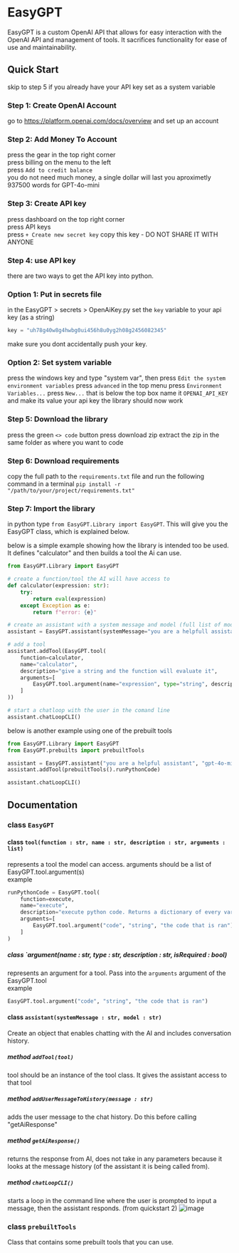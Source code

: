# EasyGPT
EasyGPT is a custom OpenAI API that allows for easy interaction with the OpenAI API and management of tools. It sacrifices functionality for ease of use and maintainability.

## Quick Start
skip to step 5 if you already have your API key set as a system variable

### Step 1: Create OpenAI Account
go to https://platform.openai.com/docs/overview and set up an account

### Step 2: Add Money To Account
press the gear in the top right corner\
press billing on the menu to the left\
press `Add to credit balance`\
you do not need much money, a single dollar will last you aproximetly 937500 words for GPT-4o-mini

### Step 3: Create API key
press dashboard on the top right corner\
press API keys\
press `+ Create new secret key`
copy this key - DO NOT SHARE IT WITH ANYONE

### Step 4: use API key
there are two ways to get the API key into python.
### Option 1: Put in secrets file
in the EasyGPT > secrets > OpenAiKey.py set the `key` variable to your api key (as a string)
```Python
key = "uh78g40w8g4hwbg0ui456h8u0yg2h08g2456082345"
```
make sure you dont accidentally push your key.

### Option 2: Set system variable
press the windows key and type "system var", then press `Edit the system environment variables`
press `advanced` in the top menu
press `Environment Variables...`
press `New...` that is below the top box
name it `OPENAI_API_KEY` and make its value your api key
the library should now work


### Step 5: Download the library
press the green `<> code` button
press download zip
extract the zip in the same folder as where you want to code

### Step 6: Download requirements
copy the full path to the `requirements.txt` file and run the following command in a terminal `pip install -r "/path/to/your/project/requirements.txt"`

### Step 7: Import the library
in python type `from EasyGPT.Library import EasyGPT`. This will give you the EasyGPT class, which is explained below.


below is a simple example showing how the library is intended too be used. It defines "calculator" and then builds a tool the Ai can use.
```python
from EasyGPT.Library import EasyGPT

# create a function/tool the AI will have access to
def calculator(expression: str):
    try:
        return eval(expression)
    except Exception as e:
        return f"error: {e}"

# create an assistant with a system message and model (full list of models can be found on OpenAI's website)
assistant = EasyGPT.assistant(systemMessage="you are a helpfull assistant", model="gpt-4o-mini")

# add a tool
assistant.addTool(EasyGPT.tool(
    function=calculator, 
    name="calculator", 
    description="give a string and the function will evaluate it",
    arguments=[
        EasyGPT.tool.argument(name="expression", type="string", description="the expression that is evaluated")
    ]
))

# start a chatloop with the user in the comand line
assistant.chatLoopCLI()
```
below is another example using one of the prebuilt tools
```python
from EasyGPT.Library import EasyGPT
from EasyGPT.prebuilts import prebuiltTools

assistant = EasyGPT.assistant("you are a helpful assistant", "gpt-4o-mini")
assistant.addTool(prebuiltTools().runPythonCode)

assistant.chatLoopCLI()
```
## Documentation
### class `EasyGPT`
#### class `tool(function : str, name : str, description : str, arguments : list)`
represents a tool the model can access. arguments should be a list of EasyGPT.tool.argument(s)\
example
```python
runPythonCode = EasyGPT.tool(
    function=execute,
    name="execute",
    description="execute python code. Returns a dictionary of every variable in the code.",
    arguments=[
        EasyGPT.tool.argument("code", "string", "the code that is ran")
    ]
) 
```

##### class `argument(name : str, type : str, description : str, isRequired : bool)
represents an argument for a tool. Pass into the `arguments` argument of the EasyGPT.tool\
example
```python
EasyGPT.tool.argument("code", "string", "the code that is ran")
```

#### class `assistant(systemMessage : str, model : str)`
Create an object that enables chatting with the AI and includes conversation history.
##### method `addTool(tool)`
tool should be an instance of the tool class. It gives the assistant access to that tool

##### method `addUserMessageToHistory(message : str)`
adds the user message to the chat history. Do this before calling "getAiResponse"

##### method `getAiResponse()`
returns the response from AI, does not take in any parameters because it looks at the message history (of the assistant it is being called from).

##### method `chatLoopCLI()`
starts a loop in the command line where the user is prompted to input a message, then the assistant responds.
(from quickstart 2)
![image](https://github.com/user-attachments/assets/755c4d20-909a-4efd-953e-087a7951e893)

### class `prebuiltTools`
Class that contains some prebuilt tools that you can use.
